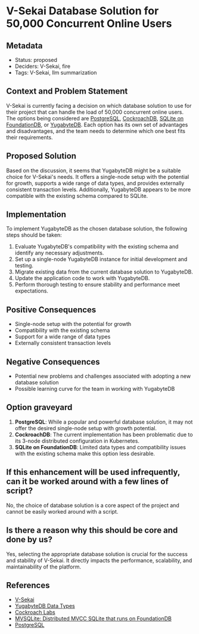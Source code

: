 # V-Sekai Database Solution for 50,000 Concurrent Online Users

## Metadata

- Status: proposed
- Deciders: V-Sekai, fire
- Tags: V-Sekai, llm summarization

## Context and Problem Statement

V-Sekai is currently facing a decision on which database solution to use for their project that can handle the load of 50,000 concurrent online users. The options being considered are [PostgreSQL](https://www.postgresql.org/), [CockroachDB](https://www.cockroachlabs.com/), [SQLite on FoundationDB](https://forums.foundationdb.org/t/mvsqlite-distributed-mvcc-sqlite-that-runs-on-foundationdb/3493), or [YugabyteDB](https://docs.yugabyte.com/stable/api/ysql/datatypes/). Each option has its own set of advantages and disadvantages, and the team needs to determine which one best fits their requirements.

## Proposed Solution

Based on the discussion, it seems that YugabyteDB might be a suitable choice for V-Sekai's needs. It offers a single-node setup with the potential for growth, supports a wide range of data types, and provides externally consistent transaction levels. Additionally, YugabyteDB appears to be more compatible with the existing schema compared to SQLite.

## Implementation

To implement YugabyteDB as the chosen database solution, the following steps should be taken:

1. Evaluate YugabyteDB's compatibility with the existing schema and identify any necessary adjustments.
2. Set up a single-node YugabyteDB instance for initial development and testing.
3. Migrate existing data from the current database solution to YugabyteDB.
4. Update the application code to work with YugabyteDB.
5. Perform thorough testing to ensure stability and performance meet expectations.

## Positive Consequences

- Single-node setup with the potential for growth
- Compatibility with the existing schema
- Support for a wide range of data types
- Externally consistent transaction levels

## Negative Consequences

- Potential new problems and challenges associated with adopting a new database solution
- Possible learning curve for the team in working with YugabyteDB

## Option graveyard

1. **PostgreSQL**: While a popular and powerful database solution, it may not offer the desired single-node setup with growth potential.
2. **CockroachDB**: The current implementation has been problematic due to its 3-node distributed configuration in Kubernetes.
3. **SQLite on FoundationDB**: Limited data types and compatibility issues with the existing schema make this option less desirable.

## If this enhancement will be used infrequently, can it be worked around with a few lines of script?

No, the choice of database solution is a core aspect of the project and cannot be easily worked around with a script.

## Is there a reason why this should be core and done by us?

Yes, selecting the appropriate database solution is crucial for the success and stability of V-Sekai. It directly impacts the performance, scalability, and maintainability of the platform.

## References

- [V-Sekai](https://v-sekai.org/)
- [YugabyteDB Data Types](https://docs.yugabyte.com/stable/api/ysql/datatypes/)
- [Cockroach Labs](https://www.cockroachlabs.com/)
- [MVSQLite: Distributed MVCC SQLite that runs on FoundationDB](https://forums.foundationdb.org/t/mvsqlite-distributed-mvcc-sqlite-that-runs-on-foundationdb/3493)
- [PostgreSQL](https://www.postgresql.org/)
